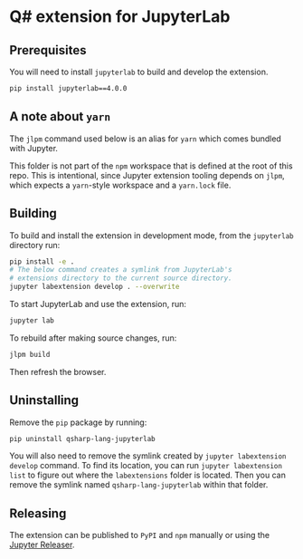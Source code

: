 # Q# extension for JupyterLab

## Prerequisites

You will need to install `jupyterlab` to build and develop the extension.

```bash
pip install jupyterlab==4.0.0
```

## A note about `yarn`

The `jlpm` command used below is an alias for `yarn` which comes bundled with Jupyter.

This folder is not part of the `npm` workspace that is defined at the root of this repo.
This is intentional, since Jupyter extension tooling depends on `jlpm`, which expects a
`yarn`-style workspace and a `yarn.lock` file.

## Building

To build and install the extension in development mode, from the `jupyterlab` directory run:

```bash
pip install -e .
# The below command creates a symlink from JupyterLab's
# extensions directory to the current source directory.
jupyter labextension develop . --overwrite
```

To start JupyterLab and use the extension, run:

```bash
jupyter lab
```

To rebuild after making source changes, run:

```bash
jlpm build
```

Then refresh the browser.

## Uninstalling

Remove the `pip` package by running:

```bash
pip uninstall qsharp-lang-jupyterlab
```

You will also need to remove the symlink created by `jupyter labextension develop`
command. To find its location, you can run `jupyter labextension list` to figure out where the `labextensions` folder is located. Then you can remove the symlink named `qsharp-lang-jupyterlab` within that folder.

## Releasing

The extension can be published to `PyPI` and `npm` manually or using the [Jupyter Releaser](https://github.com/jupyter-server/jupyter_releaser).

